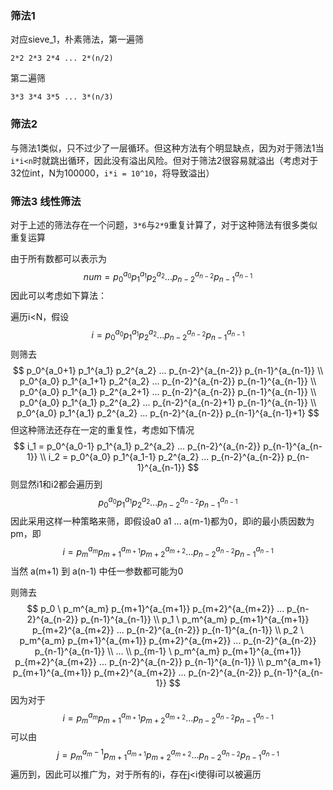 ### 筛法1

对应sieve_1，朴素筛法，第一遍筛

```
2*2 2*3 2*4 ... 2*(n/2)
```

第二遍筛

```
3*3 3*4 3*5 ... 3*(n/3)
```



### 筛法2

与筛法1类似，只不过少了一层循环。但这种方法有个明显缺点，因为对于筛法1当`i*i<n`时就跳出循环，因此没有溢出风险。但对于筛法2很容易就溢出（考虑对于32位int，N为100000，`i*i = 10^10`，将导致溢出）



### 筛法3 线性筛法

对于上述的筛法存在一个问题，`3*6`与`2*9`重复计算了，对于这种筛法有很多类似重复运算

由于所有数都可以表示为
$$
num = p_0^{a_0} p_1^{a_1} p_2^{a_2}  ...  p_{n-2}^{a_{n-2}} p_{n-1}^{a_{n-1}}
$$
因此可以考虑如下算法：

遍历i<N，假设
$$
i = p_0^{a_0} p_1^{a_1} p_2^{a_2}  ...  p_{n-2}^{a_{n-2}} p_{n-1}^{a_{n-1}}
$$
则筛去
$$
p_0^{a_0+1} p_1^{a_1} p_2^{a_2}  ...  p_{n-2}^{a_{n-2}} p_{n-1}^{a_{n-1}}
\\
p_0^{a_0} p_1^{a_1+1} p_2^{a_2}  ...  p_{n-2}^{a_{n-2}} p_{n-1}^{a_{n-1}}
\\
p_0^{a_0} p_1^{a_1} p_2^{a_2+1}  ...  p_{n-2}^{a_{n-2}} p_{n-1}^{a_{n-1}}
\\
p_0^{a_0} p_1^{a_1} p_2^{a_2}  ...  p_{n-2}^{a_{n-2}+1} p_{n-1}^{a_{n-1}}
\\
p_0^{a_0} p_1^{a_1} p_2^{a_2}  ...  p_{n-2}^{a_{n-2}} p_{n-1}^{a_{n-1}+1}
$$
但这种筛法还存在一定的重复性，考虑如下情况
$$
i_1 = p_0^{a_0-1} p_1^{a_1} p_2^{a_2}  ...  p_{n-2}^{a_{n-2}} p_{n-1}^{a_{n-1}}
\\
i_2 = p_0^{a_0} p_1^{a_1-1} p_2^{a_2}  ...  p_{n-2}^{a_{n-2}} p_{n-1}^{a_{n-1}}
$$
则显然i1和i2都会遍历到
$$
p_0^{a_0} p_1^{a_1} p_2^{a_2}  ...  p_{n-2}^{a_{n-2}} p_{n-1}^{a_{n-1}}
$$
因此采用这样一种策略来筛，即假设a0 a1 ... a(m-1)都为0，即i的最小质因数为pm，即
$$
i = p_m^{a_m} p_{m+1}^{a_{m+1}} p_{m+2}^{a_{m+2}}  ...  p_{n-2}^{a_{n-2}} p_{n-1}^{a_{n-1}}
$$
当然 a(m+1) 到 a(n-1) 中任一参数都可能为0

则筛去
$$
p_0 \  p_m^{a_m} p_{m+1}^{a_{m+1}} p_{m+2}^{a_{m+2}}  ...  p_{n-2}^{a_{n-2}} p_{n-1}^{a_{n-1}}
\\
p_1 \  p_m^{a_m} p_{m+1}^{a_{m+1}} p_{m+2}^{a_{m+2}}  ...  p_{n-2}^{a_{n-2}} p_{n-1}^{a_{n-1}}
\\
p_2 \  p_m^{a_m} p_{m+1}^{a_{m+1}} p_{m+2}^{a_{m+2}}  ...  p_{n-2}^{a_{n-2}} p_{n-1}^{a_{n-1}}
\\
...
\\
p_{m-1} \  p_m^{a_m} p_{m+1}^{a_{m+1}} p_{m+2}^{a_{m+2}}  ...  p_{n-2}^{a_{n-2}} p_{n-1}^{a_{n-1}}
\\
p_m^{a_m+1} p_{m+1}^{a_{m+1}} p_{m+2}^{a_{m+2}}  ...  p_{n-2}^{a_{n-2}} p_{n-1}^{a_{n-1}}
$$
因为对于
$$
i = p_m^{a_m} p_{m+1}^{a_{m+1}} p_{m+2}^{a_{m+2}}  ...  p_{n-2}^{a_{n-2}} p_{n-1}^{a_{n-1}}
$$
可以由
$$
j = p_m^{a_m-1} p_{m+1}^{a_{m+1}} p_{m+2}^{a_{m+2}}  ...  p_{n-2}^{a_{n-2}} p_{n-1}^{a_{n-1}}
$$
遍历到，因此可以推广为，对于所有的i，存在j<i使得i可以被遍历

